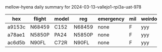 mellow-hyena daily summary for 2024-03-13-vallejo1-rpi3a-uat-978

|hex|flight|model|reg|emergency|mil|weirdo|
|--|--|--|--|--|--|--|
|a9153c|N68459|C152|N68459|none|F|yyy|
|a78ae1|N5850P|PA24|N5850P|none|F|yyy|
|ac6d5b|N90FL|C72R|N90FL|none|F|yyy|
